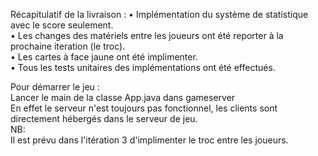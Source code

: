 
Récapitulatif de la livraison :
• Implémentation du système de statistique avec le score seulement.  
• Les changes des matériels  entre les  joueurs ont été reporter à la prochaine iteration (le troc).  
• Les cartes à face jaune ont été implimenter.  
• Tous les tests unitaires des implémentations ont été effectués.  

Pour démarrer le jeu :  
Lancer le main de la classe App.java dans gameserver  
En effet le serveur n'est toujours pas fonctionnel, les clients sont directement hébergés dans le serveur de jeu.  
NB:  
Il est prévu dans l'itération 3 d'implimenter le troc entre les joueurs.  
